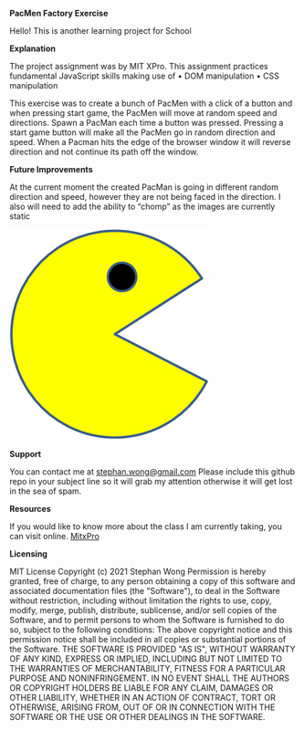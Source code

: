 **PacMen Factory Exercise**

Hello! This is another learning project for School

**Explanation**

The project assignment was by MIT XPro. This assignment practices fundamental JavaScript skills making use of
•	DOM manipulation
•	CSS manipulation

This exercise was to create a bunch of PacMen with a click of a button and when pressing start game, the PacMen will move at random speed and directions.
Spawn a PacMan each time a button was pressed.
Pressing a start game button will make all the PacMen go in random direction and speed.
When a Pacman hits the edge of the browser window it will reverse direction and not continue its path off the window. 

**Future Improvements**

At the current moment the created PacMan is going in different random direction and speed, however they are not being faced in the direction.  I also will need to add the ability to “chomp” as the images are currently static


<img src="./images/PacMan1.png">


**Support**

You can contact me at stephan.wong@gmail.com
Please include this github repo in your subject line so it will grab my attention otherwise it will get lost in the sea of spam. 

**Resources**

If you would like to know more about the class I am currently taking, you can visit online.
[MitxPro](https://executive-ed.xpro.mit.edu/professional-certificate-coding?gclid=CjwKCAjwqcKFBhAhEiwAfEr7zQpMSJQhx59RxoY8nMpnvPvTFnNmH_VTJAsIpAuqTQKfB8BAd20pjBoCJI4QAvD_BwE#page-section-790?utm_source=Google&utm_medium=c&utm_term=%2Bmit%20%2Bfull%20%2Bstack&utm_location=9029979&utm_campaign=B-365D_US_GG_SE_PCC_Brand&utm_content=MIT-Full-Stack___Course_OnlineSchool_12Nov
)

**Licensing**

MIT License
Copyright (c) 2021 Stephan Wong
Permission is hereby granted, free of charge, to any person obtaining a copy of this software and associated documentation files (the "Software"), to deal in the Software without restriction, including without limitation the rights to use, copy, modify, merge, publish, distribute, sublicense, and/or sell copies of the Software, and to permit persons to whom the Software is furnished to do so, subject to the following conditions:
The above copyright notice and this permission notice shall be included in all copies or substantial portions of the Software.
THE SOFTWARE IS PROVIDED "AS IS", WITHOUT WARRANTY OF ANY KIND, EXPRESS OR IMPLIED, INCLUDING BUT NOT LIMITED TO THE WARRANTIES OF MERCHANTABILITY, FITNESS FOR A PARTICULAR PURPOSE AND NONINFRINGEMENT. IN NO EVENT SHALL THE AUTHORS OR COPYRIGHT HOLDERS BE LIABLE FOR ANY CLAIM, DAMAGES OR OTHER LIABILITY, WHETHER IN AN ACTION OF CONTRACT, TORT OR OTHERWISE, ARISING FROM, OUT OF OR IN CONNECTION WITH THE SOFTWARE OR THE USE OR OTHER DEALINGS IN THE SOFTWARE.







